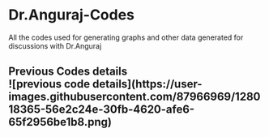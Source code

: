 # Dr.Anguraj-Codes
All the codes used for generating graphs and other data generated for discussions with Dr.Anguraj

<h2> Previous Codes details <br/>
![previous code details](https://user-images.githubusercontent.com/87966969/128018365-56e2c24e-30fb-4620-afe6-65f2956be1b8.png)

